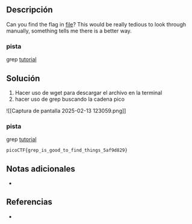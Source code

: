 ## Descripción 

Can you find the flag in [file](https://jupiter.challenges.picoctf.org/static/515f19f3612bfd97cd3f0c0ba32bd864/file)? This would be really tedious to look through manually, something tells me there is a better way.
### pista

grep [tutorial](https://ryanstutorials.net/linuxtutorial/grep.php)

## Solución

1.  Hacer uso de wget para descargar el archivo en la terminal
2. hacer uso de grep buscando la cadena pico

![[Captura de pantalla 2025-02-13 123059.png]]

### pista

grep [tutorial](https://ryanstutorials.net/linuxtutorial/grep.php)

```
picoCTF{grep_is_good_to_find_things_5af9d829}
```

## Notas adicionales

- 
## Referencias

- 
